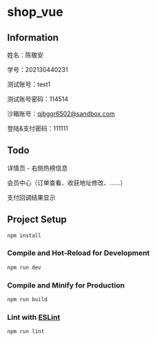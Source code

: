 # shop_vue

## Information

姓名：陈敬安

学号：202130440231

测试账号：test1

测试账号密码：114514

沙箱账号：qjbggr6502@sandbox.com

登陆&支付密码：111111

## Todo

详情页 - 右侧热榜信息

会员中心（订单查看、收获地址修改、……）

支付回调结果显示

## Project Setup

```sh
npm install
```

### Compile and Hot-Reload for Development

```sh
npm run dev
```

### Compile and Minify for Production

```sh
npm run build
```

### Lint with [ESLint](https://eslint.org/)

```sh
npm run lint
```
